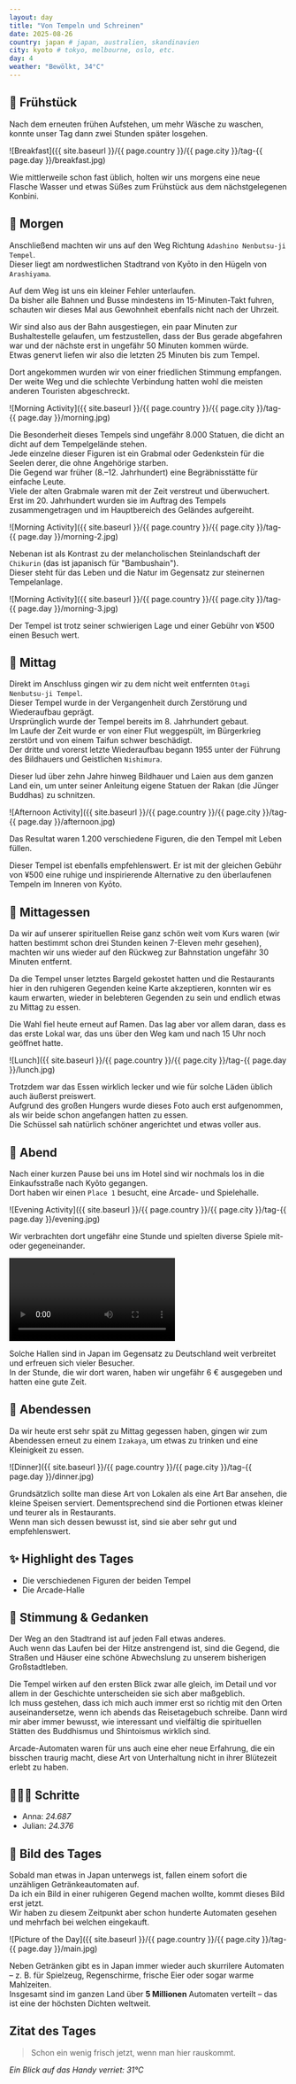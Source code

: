 ```yaml
---
layout: day
title: "Von Tempeln und Schreinen"
date: 2025-08-26
country: japan # japan, australien, skandinavien
city: kyoto # tokyo, melbourne, oslo, etc.
day: 4
weather: "Bewölkt, 34°C"
---
```


## 🥐 Frühstück

Nach dem erneuten frühen Aufstehen, um mehr Wäsche zu waschen, konnte unser Tag dann zwei Stunden später losgehen.

![Breakfast]({{ site.baseurl }}/{{ page.country }}/{{ page.city }}/tag-{{ page.day }}/breakfast.jpg)

Wie mittlerweile schon fast üblich, holten wir uns morgens eine neue Flasche Wasser und etwas Süßes zum Frühstück aus dem nächstgelegenen Konbini.

## 🌅 Morgen

Anschließend machten wir uns auf den Weg Richtung `Adashino Nenbutsu-ji Tempel`.  
Dieser liegt am nordwestlichen Stadtrand von Kyōto in den Hügeln von `Arashiyama`.

Auf dem Weg ist uns ein kleiner Fehler unterlaufen.  
Da bisher alle Bahnen und Busse mindestens im 15-Minuten-Takt fuhren, schauten wir dieses Mal aus Gewohnheit ebenfalls nicht nach der Uhrzeit.

Wir sind also aus der Bahn ausgestiegen, ein paar Minuten zur Bushaltestelle gelaufen, um festzustellen, dass der Bus gerade abgefahren war und der nächste erst in ungefähr 50 Minuten kommen würde.  
Etwas genervt liefen wir also die letzten 25 Minuten bis zum Tempel. 

Dort angekommen wurden wir von einer friedlichen Stimmung empfangen.  
Der weite Weg und die schlechte Verbindung hatten wohl die meisten anderen Touristen abgeschreckt.

![Morning Activity]({{ site.baseurl }}/{{ page.country }}/{{ page.city }}/tag-{{ page.day }}/morning.jpg)

Die Besonderheit dieses Tempels sind ungefähr 8.000 Statuen, die dicht an dicht auf dem Tempelgelände stehen.  
Jede einzelne dieser Figuren ist ein Grabmal oder Gedenkstein für die Seelen derer, die ohne Angehörige starben.  
Die Gegend war früher (8.–12. Jahrhundert) eine Begräbnisstätte für einfache Leute.  
Viele der alten Grabmale waren mit der Zeit verstreut und überwuchert.  
Erst im 20. Jahrhundert wurden sie im Auftrag des Tempels zusammengetragen und im Hauptbereich des Geländes aufgereiht.  

![Morning Activity]({{ site.baseurl }}/{{ page.country }}/{{ page.city }}/tag-{{ page.day }}/morning-2.jpg)

Nebenan ist als Kontrast zu der melancholischen Steinlandschaft der `Chikurin` (das ist japanisch für "Bambushain").  
Dieser steht für das Leben und die Natur im Gegensatz zur steinernen Tempelanlage.

![Morning Activity]({{ site.baseurl }}/{{ page.country }}/{{ page.city }}/tag-{{ page.day }}/morning-3.jpg)

Der Tempel ist trotz seiner schwierigen Lage und einer Gebühr von ¥500 einen Besuch wert.

## 🌇 Mittag

Direkt im Anschluss gingen wir zu dem nicht weit entfernten `Otagi Nenbutsu-ji Tempel`.  
Dieser Tempel wurde in der Vergangenheit durch Zerstörung und Wiederaufbau geprägt.  
Ursprünglich wurde der Tempel bereits im 8. Jahrhundert gebaut.  
Im Laufe der Zeit wurde er von einer Flut weggespült, im Bürgerkrieg zerstört und von einem Taifun schwer beschädigt.  
Der dritte und vorerst letzte Wiederaufbau begann 1955 unter der Führung des Bildhauers und Geistlichen `Nishimura`.

Dieser lud über zehn Jahre hinweg Bildhauer und Laien aus dem ganzen Land ein, um unter seiner Anleitung eigene Statuen der Rakan (die Jünger Buddhas) zu schnitzen.

![Afternoon Activity]({{ site.baseurl }}/{{ page.country }}/{{ page.city }}/tag-{{ page.day }}/afternoon.jpg)

Das Resultat waren 1.200 verschiedene Figuren, die den Tempel mit Leben füllen.

Dieser Tempel ist ebenfalls empfehlenswert. Er ist mit der gleichen Gebühr von ¥500 eine ruhige und inspirierende Alternative zu den überlaufenen Tempeln im Inneren von Kyōto.

## 🍣 Mittagessen

Da wir auf unserer spirituellen Reise ganz schön weit vom Kurs waren (wir hatten bestimmt schon drei Stunden keinen 7-Eleven mehr gesehen), machten wir uns wieder auf den Rückweg zur Bahnstation ungefähr 30 Minuten entfernt.

Da die Tempel unser letztes Bargeld gekostet hatten und die Restaurants hier in den ruhigeren Gegenden keine Karte akzeptieren, konnten wir es kaum erwarten, wieder in belebteren Gegenden zu sein und endlich etwas zu Mittag zu essen.

Die Wahl fiel heute erneut auf Ramen. Das lag aber vor allem daran, dass es das erste Lokal war, das uns über den Weg kam und nach 15 Uhr noch geöffnet hatte.

![Lunch]({{ site.baseurl }}/{{ page.country }}/{{ page.city }}/tag-{{ page.day }}/lunch.jpg)

Trotzdem war das Essen wirklich lecker und wie für solche Läden üblich auch äußerst preiswert.  
Aufgrund des großen Hungers wurde dieses Foto auch erst aufgenommen, als wir beide schon angefangen hatten zu essen.  
Die Schüssel sah natürlich schöner angerichtet und etwas voller aus.

## 🌙 Abend

Nach einer kurzen Pause bei uns im Hotel sind wir nochmals los in die Einkaufsstraße nach Kyōto gegangen.  
Dort haben wir einen `Place 1` besucht, eine Arcade- und Spielehalle.

![Evening Activity]({{ site.baseurl }}/{{ page.country }}/{{ page.city }}/tag-{{ page.day }}/evening.jpg)

Wir verbrachten dort ungefähr eine Stunde und spielten diverse Spiele mit- oder gegeneinander. 

<video controls>
  <source src="{{ site.baseurl }}/{{ page.country }}/{{ page.city }}/tag-{{ page.day }}/evening.mp4" type="video/mp4">
  Dein Browser unterstützt das Video-Tag nicht.
</video>

Solche Hallen sind in Japan im Gegensatz zu Deutschland weit verbreitet und erfreuen sich vieler Besucher.  
In der Stunde, die wir dort waren, haben wir ungefähr 6 € ausgegeben und hatten eine gute Zeit.

## 🍜 Abendessen

Da wir heute erst sehr spät zu Mittag gegessen haben, gingen wir zum Abendessen erneut zu einem `Izakaya`, um etwas zu trinken und eine Kleinigkeit zu essen. 

![Dinner]({{ site.baseurl }}/{{ page.country }}/{{ page.city }}/tag-{{ page.day }}/dinner.jpg)

Grundsätzlich sollte man diese Art von Lokalen als eine Art Bar ansehen, die kleine Speisen serviert. Dementsprechend sind die Portionen etwas kleiner und teurer als in Restaurants.  
Wenn man sich dessen bewusst ist, sind sie aber sehr gut und empfehlenswert.

## ✨ Highlight des Tages

- Die verschiedenen Figuren der beiden Tempel  
- Die Arcade-Halle

## 💭 Stimmung & Gedanken

Der Weg an den Stadtrand ist auf jeden Fall etwas anderes.  
Auch wenn das Laufen bei der Hitze anstrengend ist, sind die Gegend, die Straßen und Häuser eine schöne Abwechslung zu unserem bisherigen Großstadtleben.

Die Tempel wirken auf den ersten Blick zwar alle gleich, im Detail und vor allem in der Geschichte unterscheiden sie sich aber maßgeblich.  
Ich muss gestehen, dass ich mich auch immer erst so richtig mit den Orten auseinandersetze, wenn ich abends das Reisetagebuch schreibe. Dann wird mir aber immer bewusst, wie interessant und vielfältig die spirituellen Stätten des Buddhismus und Shintoismus wirklich sind.

Arcade-Automaten waren für uns auch eine eher neue Erfahrung, die ein bisschen traurig macht, diese Art von Unterhaltung nicht in ihrer Blütezeit erlebt zu haben.

## 🏃🏽‍♀️ Schritte

- Anna: _24.687_  
- Julian: _24.376_  

## 📸 Bild des Tages

Sobald man etwas in Japan unterwegs ist, fallen einem sofort die unzähligen Getränkeautomaten auf.  
Da ich ein Bild in einer ruhigeren Gegend machen wollte, kommt dieses Bild erst jetzt.  
Wir haben zu diesem Zeitpunkt aber schon hunderte Automaten gesehen und mehrfach bei welchen eingekauft.

![Picture of the Day]({{ site.baseurl }}/{{ page.country }}/{{ page.city }}/tag-{{ page.day }}/main.jpg)

Neben Getränken gibt es in Japan immer wieder auch skurrilere Automaten – z. B. für Spielzeug, Regenschirme, frische Eier oder sogar warme Mahlzeiten.  
Insgesamt sind im ganzen Land über **5 Millionen** Automaten verteilt – das ist eine der höchsten Dichten weltweit.

## Zitat des Tages

> Schon ein wenig frisch jetzt, wenn man hier rauskommt.

_Ein Blick auf das Handy verriet: 31°C_
